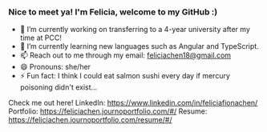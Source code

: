 ### Nice to meet ya! I'm Felicia, welcome to my GitHub :)

<!--
**feliciafchen/feliciafchen** is a ✨ _special_ ✨ repository because its `README.md` (this file) appears on your GitHub profile.

Here are some ideas to get you started:

- 🔭 I’m currently working on ...
- 🌱 I’m currently learning ...
- 👯 I’m looking to collaborate on ...
- 🤔 I’m looking for help with ...
- 💬 Ask me about ...
- 📫 How to reach me: ...
- 😄 Pronouns: ...
- ⚡ Fun fact: ...
-->
- 🔭 I’m currently working on transferring to a 4-year university after my time at PCC!
- 🌱 I’m currently learning new languages such as Angular and TypeScript.
- 📫 Reach out to me through my email: feliciachen18@gmail.com
- 😄 Pronouns: she/her
- ⚡ Fun fact: I think I could eat salmon sushi every day if mercury poisoning didn't exist...

Check me out here!
LinkedIn: https://www.linkedin.com/in/feliciafionachen/
Portfolio: https://feliciachen.journoportfolio.com/#/
Resume: https://feliciachen.journoportfolio.com/resume/#/
